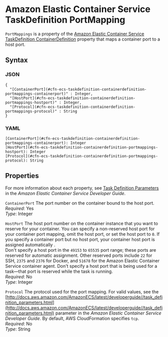 # Amazon Elastic Container Service TaskDefinition PortMapping<a name="aws-properties-ecs-taskdefinition-containerdefinitions-portmappings"></a>

`PortMappings` is a property of the [Amazon Elastic Container Service TaskDefinition ContainerDefinition](aws-properties-ecs-taskdefinition-containerdefinitions.md) property that maps a container port to a host port\.

## Syntax<a name="w3ab2c21c14d894b5"></a>

### JSON<a name="aws-properties-ecs-taskdefinition-containerdefinitions-portmappings-syntax.json"></a>

```
{
  "[ContainerPort](#cfn-ecs-taskdefinition-containerdefinition-portmappings-containerport)" : Integer,
  "[HostPort](#cfn-ecs-taskdefinition-containerdefinition-portmappings-hostport)" : Integer,
  "[Protocol](#cfn-ecs-taskdefinition-containerdefinition-portmappings-protocol)" : String
}
```

### YAML<a name="aws-properties-ecs-taskdefinition-containerdefinitions-portmappings-syntax.yaml"></a>

```
[ContainerPort](#cfn-ecs-taskdefinition-containerdefinition-portmappings-containerport): Integer
[HostPort](#cfn-ecs-taskdefinition-containerdefinition-portmappings-hostport): Integer
[Protocol](#cfn-ecs-taskdefinition-containerdefinition-portmappings-protocol): String
```

## Properties<a name="w3ab2c21c14d894b7"></a>

For more information about each property, see [Task Definition Parameters](http://docs.aws.amazon.com/AmazonECS/latest/developerguide//task_definition_parameters.html) in the *Amazon Elastic Container Service Developer Guide*\.

`ContainerPort`  <a name="cfn-ecs-taskdefinition-containerdefinition-portmappings-containerport"></a>
The port number on the container bound to the host port\.  
*Required*: Yes  
*Type*: Integer

`HostPort`  <a name="cfn-ecs-taskdefinition-containerdefinition-portmappings-hostport"></a>
The host port number on the container instance that you want to reserve for your container\. You can specify a non\-reserved host port for your container port mapping, omit the host port, or set the host port to `0`\. If you specify a container port but no host port, your container host port is assigned automatically \.  
Don't specify a host port in the `49153` to `65535` port range; these ports are reserved for automatic assignment\. Other reserved ports include `22` for SSH, `2375` and `2376` for Docker, and `51678` for the Amazon Elastic Container Service container agent\. Don't specify a host port that is being used for a task—that port is reserved while the task is running\.  
*Required*: No  
*Type*: Integer

`Protocol`  <a name="cfn-ecs-taskdefinition-containerdefinition-portmappings-protocol"></a>
The protocol used for the port mapping\. For valid values, see the [http://docs.aws.amazon.com/AmazonECS/latest/developerguide//task_definition_parameters.html](http://docs.aws.amazon.com/AmazonECS/latest/developerguide//task_definition_parameters.html) parameter in the *Amazon Elastic Container Service Developer Guide*\. By default, AWS CloudFormation specifies `tcp`\.  
*Required*: No  
*Type*: String